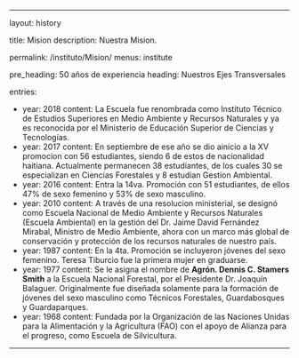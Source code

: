 
---
layout: history

title: Mision
description: Nuestra Mision.

permalink: /instituto/Mision/
menus: institute

pre_heading: 50 años de experiencia
heading: Nuestros Ejes Transversales

entries:
  - year: 2018
    content: La Escuela fue renombrada como Instituto Técnico de Estudios Superiores en Medio Ambiente y Recursos Naturales y ya es reconocida por el Ministerio de Educación Superior de Ciencias y Tecnologías.
  - year: 2017
    content: En septiembre de ese año se dio ainicio a la XV promocion con 56 estudiantes, siendo 6 de estos de nacionalidad haitiana. Actualmente permanecen 38 estudiantes, de los cuales 30 se especializan en Ciencias Forestales y 8 estudian Gestion Ambiental.
  - year: 2016
    content: Entra la 14va. Promoción con 51 estudiantes, de ellos 47% de sexo femenino y 53% de sexo masculino.
  - year: 2010
    content: A través de una resolucion ministerial, se designó como Escuela Nacional de Medio Ambiente y Recursos Naturales (Escuela Ambiental) en la gestión del Dr. Jaime David Fernández Mirabal, Ministro de Medio Ambiente, ahora con un marco más global de conservación y protección de los recursos naturales de nuestro país.
  - year: 1987
    content: En la 4ta. Promoción se incluyeron jóvenes del sexo femenino. Teresa Tiburcio fue la primera mujer en graduarse.
  - year: 1977
    content: Se le asigna el nombre de <strong>Agrón. Dennis C. Stamers Smith</strong> a la Escuela Nacional Forestal, por el Presidente Dr. Joaquín Balaguer. Originalmente fue diseñada solamente para la formación de jóvenes del sexo masculino como Técnicos Forestales, Guardabosques y Guardaparques.
  - year: 1968
    content: Fundada por la Organización de las Naciones Unidas para la Alimentación y la Agricultura (FAO) con el apoyo de Alianza para el progreso, como Escuela de Silvicultura.
---
